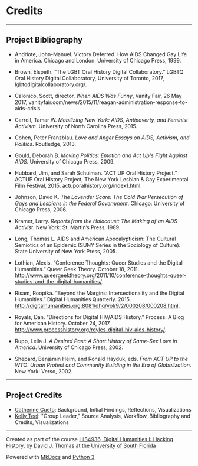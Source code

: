 # Credits

---

## Project Bibliography

* Andriote, John-Manuel. Victory Deferred: How AIDS Changed Gay Life in America. Chicago and London: University of Chicago Press, 1999.

* Brown, Elspeth. “The LGBT Oral History Digital Collaboratory.” LGBTQ Oral History Digital Collaboratory, University of Toronto, 2017,
lgbtqdigitalcollaboratory.org/.

* Calonico, Scott, director. *When AIDS Was Funny*, Vanity Fair, 26 May 2017, vanityfair.com/news/2015/11/reagan-administration-response-to-aids-crisis.

* Carroll, Tamar W. *Mobilizing New York: AIDS, Antipoverty, and Feminist Activism*. University of North Carolina Press, 2015.

* Cohen, Peter Franzblau. *Love and Anger Essays on AIDS, Activism, and Politics*. Routledge, 2013.

* Gould, Deborah B. *Moving Politics: Emotion and Act Up's Fight Against AIDS*. University of Chicago Press, 2009.
	
* Hubbard, Jim, and Sarah Schulman. “ACT UP Oral History Project.” ACTUP Oral History Project, The New York Lesbian & Gay Experimental
Film Festival, 2015, actuporalhistory.org/index1.html.
	
* Johnson, David K. *The Lavender Scare: The Cold War Persecution of Gays and Lesbians in the Federal Government*. Chicago: University
of Chicago Press, 2006.
	
* Kramer, Larry. *Reports from the Holocaust: The Making of an AIDS Activist*. New York: St. Martin’s Press, 1989. 

* Long, Thomas L. AIDS and American Apocalypticism: The Cultural Semiotics of an Epidemic (SUNY Series in the Sociology of Culture).
State University of New York Press, 2005.

* Lothian, Alexis. “Conference Thoughts: Queer Studies and the Digital Humanities.” Queer Geek Theory. October 18, 2011. http://www.queergeektheory.org/2011/10/conference-thoughts-queer-studies-and-the-digital-humanities/.

* Risam, Roopika. “Beyond the Margins: Intersectionality and the Digital Humanities.” Digital Humanities Quarterly. 2015.
http://digitalhumanities.org:8081/dhq/vol/9/2/000208/000208.html.

* Royals, Dan. “Directions for Digital HIV/AIDS History.” Process: A Blog for American History. October 24, 2017.
http://www.processhistory.org/royles-digital-hiv-aids-history/.

* Rupp, Leila J. *A Desired Past: A Short History of Same-Sex Love in America*. University of Chicago Press, 2002.

* Shepard, Benjamin Heim, and Ronald Hayduk, eds. *From ACT UP to the WTO: Urban Protest and Community Building in the Era of
Globalization*. New York: Verso, 2002. 

---

## Project Credits

* [Catherine Cueto](mailto:calesandrini@mail.usf.edu): Background, Initial Findings, Reflections, Visualizations
* [Kelly Teel](mailto:kellyteel@mail.usf.edu): "Group Leader," Source Analysis, Workflow, Bibliography and Credits, Visualizations

---

Created as part of the course [HIS4936, Digital Humanities I: Hacking History](https://hacking-history.readthedocs.io), by [David J. Thomas](https://github.com/thePortus) at the [University of South Florida](https://www.usf.edu)

Powered with [MkDocs](https://mkdocs.org) and [Python 3](https://python.org)
